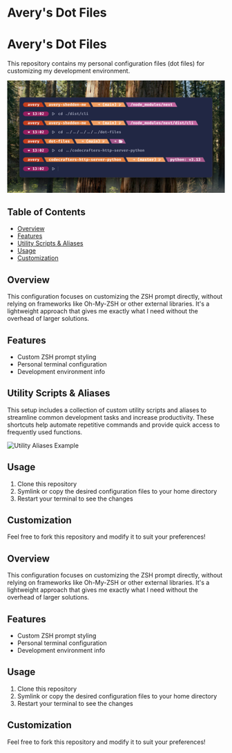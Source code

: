 # Avery's Dot Files

# Avery's Dot Files

This repository contains my personal configuration files (dot files) for customizing my development environment.

![Terminal Preview](preview.png)

## Table of Contents

- [Overview](#overview)
- [Features](#features)
- [Utility Scripts & Aliases](#utility-scripts--aliases)
- [Usage](#usage)
- [Customization](#customization)

## Overview

This configuration focuses on customizing the ZSH prompt directly, without relying on frameworks like Oh-My-ZSH or other external libraries. It's a lightweight approach that gives me exactly what I need without the overhead of larger solutions.

## Features

- Custom ZSH prompt styling
- Personal terminal configuration
- Development environment info

## Utility Scripts & Aliases

This setup includes a collection of custom utility scripts and aliases to streamline common development tasks and increase productivity. These shortcuts help automate repetitive commands and provide quick access to frequently used functions.

![Utility Aliases Example](alias_exmple_util.png)

## Usage

1. Clone this repository
2. Symlink or copy the desired configuration files to your home directory
3. Restart your terminal to see the changes

## Customization

Feel free to fork this repository and modify it to suit your preferences!

## Overview

This configuration focuses on customizing the ZSH prompt directly, without relying on frameworks like Oh-My-ZSH or other external libraries. It's a lightweight approach that gives me exactly what I need without the overhead of larger solutions.

## Features

- Custom ZSH prompt styling
- Personal terminal configuration
- Development environment info

## Usage

1. Clone this repository
2. Symlink or copy the desired configuration files to your home directory
3. Restart your terminal to see the changes

## Customization

Feel free to fork this repository and modify it to suit your preferences!
